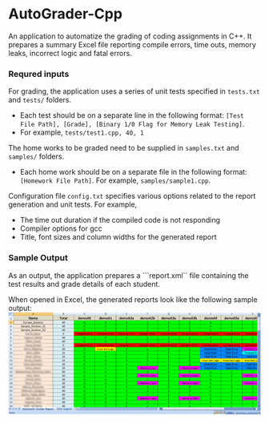 # AutoGrader-Cpp
An application to automatize the grading of coding assignments in C++. It prepares a summary
Excel file reporting compile errors, time outs, memory leaks, incorrect logic and fatal errors. 

### Requred inputs

For grading, the application uses a series of unit tests specified in ```tests.txt``` and ```tests/``` folders. 
- Each test should be on a separate line in the following format: ```[Test File Path], [Grade], [Binary 1/0 Flag for Memory Leak Testing]```. 
- For example, ```tests/test1.cpp, 40, 1```

The home works to be graded need to be supplied in ```samples.txt``` and ```samples/``` folders. 
- Each home work should be on a separate file in the following format: ```[Homework File Path]```. For example, ```samples/sample1.cpp```. 

Configuration file ```config.txt``` specifies various options related to the report generation and unit tests. For example, 
- The time out duration if the compiled code is not responding
- Compiler options for gcc
- Title, font sizes and column widths for the generated report

### Sample Output
As an output, the application prepares a ```report.xml`` file containing the test results and grade details of each student. 

When opened in Excel, the generated reports look like the following sample output: 
<img src="sample_output.png">
